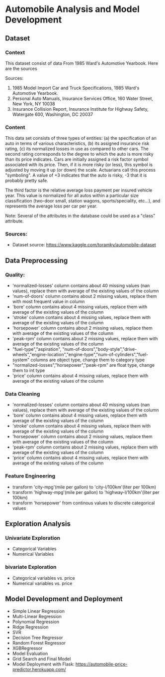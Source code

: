 # Automobile Analysis and Model Development

## Dataset

### Context
This dataset consist of data From 1985 Ward's Automotive Yearbook. Here are the sources

Sources:

1. 1985 Model Import Car and Truck Specifications, 1985 Ward's Automotive Yearbook.
2. Personal Auto Manuals, Insurance Services Office, 160 Water Street, New York, NY 10038
3. Insurance Collision Report, Insurance Institute for Highway Safety, Watergate 600, Washington, DC 20037

### Content
This data set consists of three types of entities: (a) the specification of an auto in terms of various characteristics, (b) its assigned insurance risk rating, (c) its normalized losses in use as compared to other cars. The second rating corresponds to the degree to which the auto is more risky than its price indicates. Cars are initially assigned a risk factor symbol associated with its price. Then, if it is more risky (or less), this symbol is adjusted by moving it up (or down) the scale. Actuarians call this process "symboling". A value of +3 indicates that the auto is risky, -3 that it is probably pretty safe.

The third factor is the relative average loss payment per insured vehicle year. This value is normalized for all autos within a particular size classification (two-door small, station wagons, sports/speciality, etc…), and represents the average loss per car per year.

Note: Several of the attributes in the database could be used as a "class" attribute.

### Sources:
- Dataset source: https://www.kaggle.com/toramky/automobile-dataset

## Data Preprocessing

### Quality:
- 'normalized-losses' column contains about 40 missing values (nan values), replace them with average of the existing values of the column
- 'num-of-doors' column contains about 2 missing values, replace them with most frequent value in column
- 'bore' column contains about 4 missing values, replace them with average of the existing values of the column
- 'stroke' column contains about 4 missing values, replace them with average of the existing values of the column
- 'horsepower' column contains about 2 missing values, replace them with average of the existing values of the column
- 'peak-rpm' column contains about 2 missing values, replace them with average of the existing values of the column
- "fuel-type","aspiration", "num-of-doors","body-style","drive-wheels","engine-location","engine-type","num-of-cylinders","fuel-system" columns are object type, change them to category type
- "normalized-losses","horsepower","peak-rpm" are float type, change them to int type
- 'price' column contains about 4 missing values, replace them with average of the existing values of the column

### Data Cleaning
- 'normalized-losses' column contains about 40 missing values (nan values), replace them with average of the existing values of the column
- 'bore' column contains about 4 missing values, replace them with average of the existing values of the column
- 'stroke' column contains about 4 missing values, replace them with average of the existing values of the column
- 'horsepower' column contains about 2 missing values, replace them with average of the existing values of the column
- 'peak-rpm' column contains about 2 missing values, replace them with average of the existing values of the column
- 'price' column contains about 4 missing values, replace them with average of the existing values of the column

### Feature Engineering
- transform 'city-mpg'(mile per gallon) to 'city-l/100km'(liter per 100km)
- transform 'highway-mpg'(mile per gallon) to 'highway-l/100km'(liter per 100km)
- transform 'horsepower' from continous values to discrete categorical values

## Exploration Analysis

### Univariate Exploration
- Categorical Variables
- Numerical Variables
### bivariate Exploration
- Categorical variables vs. price
- Numerical variables vs. price

## Model Development and Deployment
- Simple Linear Regression
- Multi-Linear Regression
- Polynomial Regression
- Ridge Regression
- SVR
- Decision Tree Regressor
- Random Forest Regressor
- XGBRegressor
- Model Evaluation
- Grid Search and Final Model
- Model Deployment with Flask: https://automobile-price-predictor.herokuapp.com/

